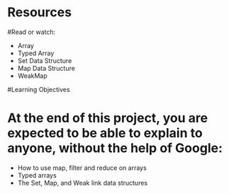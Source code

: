 # Resources
#Read or watch:

* Array
* Typed Array
* Set Data Structure
* Map Data Structure
* WeakMap

#Learning Objectives
# At the end of this project, you are expected to be able to explain to anyone, without the help of Google:

* How to use map, filter and reduce on arrays
* Typed arrays
* The Set, Map, and Weak link data structures
